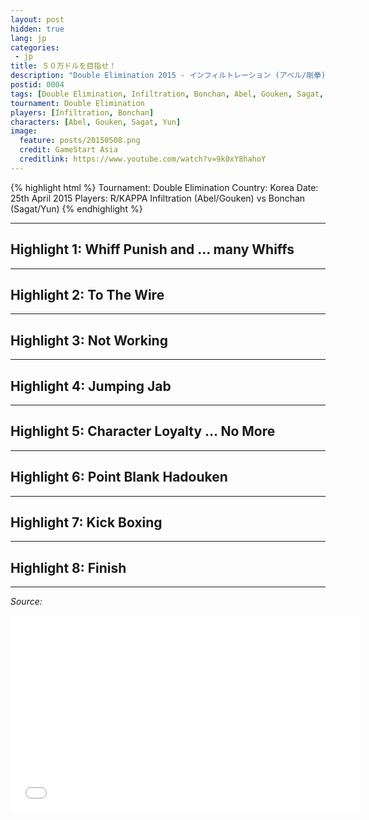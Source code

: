 ```yaml
---
layout: post
hidden: true
lang: jp
categories:
 - jp
title: ５０万ドルを目指せ！
description: "Double Elimination 2015 - インフィルトレーション (アベル/剛拳) vs ボンちゃん (サガット/ユン)"
postid: 0004
tags: [Double Elimination, Infiltration, Bonchan, Abel, Gouken, Sagat, Yun]
tournament: Double Elimination
players: [Infiltration, Bonchan]
characters: [Abel, Gouken, Sagat, Yun]
image:
  feature: posts/20150508.png
  credit: GameStart Asia
  creditlink: https://www.youtube.com/watch?v=9k0xY8hahoY
---
```


{% highlight html %}
Tournament: Double Elimination
Country: Korea
Date: 25th April 2015
Players: R/KAPPA Infiltration (Abel/Gouken) vs Bonchan (Sagat/Yun)
{% endhighlight %}

---
<h2 id="heading-2">Highlight 1: Whiff Punish and ... many Whiffs</h2>

<figure class="entry-gfy">
	<div class="gfyitem" data-id="GrouchyCanineCockatiel" data-expand="true" />
</figure>

---
<h2 id="heading-2">Highlight 2: To The Wire</h2>

<figure class="entry-gfy">
	<div class="gfyitem" data-id="WiltedEssentialHeterodontosaurus" data-expand="true" />
</figure>

---
<h2 id="heading-2">Highlight 3: Not Working</h2>

<figure class="entry-gfy">
	<div class="gfyitem" data-id="ShorttermSparseBass" data-expand="true" />
</figure>

---
<h2 id="heading-2">Highlight 4: Jumping Jab</h2>

<figure class="entry-gfy">
	<div class="gfyitem" data-id="MasculineCalmCorydorascatfish" data-expand="true" />
</figure>

---
<h2 id="heading-2">Highlight 5: Character Loyalty ... No More</h2>

<figure class="entry-gfy">
	<div class="gfyitem" data-id="PositiveForkedHoiho" data-expand="true" />
</figure>

---
<h2 id="heading-2">Highlight 6: Point Blank Hadouken</h2>

<figure class="entry-gfy">
	<div class="gfyitem" data-id="VariableExcellentDiplodocus" data-expand="true" />
</figure>

---
<h2 id="heading-2">Highlight 7: Kick Boxing</h2>

<figure class="entry-gfy">
	<div class="gfyitem" data-id="FailingJadedHyracotherium" data-expand="true" />
</figure>

---
<h2 id="heading-2">Highlight 8: Finish</h2>

<figure class="entry-gfy">
	<div class="gfyitem" data-id="IncredibleDeadlyDolphin" data-expand="true" />
</figure>

---

*Source:*

<iframe width="560" height="315" src="//www.youtube.com/embed/9k0xY8hahoY" frameborder="0"> </iframe>
